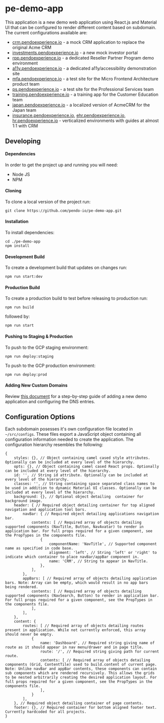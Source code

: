 # pe-demo-app

This application is a new demo web application using React.js and Material UI that can be configured to render different content based on subdomain. The current configurations available are:

- [crm.pendoexperience.io](https://crm.pendoexperience.io) - a mock CRM application to replace the original Acme CRM
- [investments.pendoexperience.io](https://investments.pendoexperience.io) - a new mock investor portal
- [rpp.pendoexperience.io](https://rpp.pendoexperience.io) - a dedicated Reseller Partner Program demo environment
- [a11y.pendoexperience.io](https://a11y.pendoexperience.io) - a dedicated a11y/accessibility demonstration site
- [mfa.pendoexperience.io](https://mfa.pendoexperience.io) - a test site for the Micro Frontend Architecture product team
- [ps.pendoexperience.io](https://ps.pendoexperience.io) - a test site for the Professional Services team
- [training.pendoexperience.io](https://training.pendoexperience.io) - a training app for the Customer Education team
- [japan.pendoexperience.io](https://japan.pendoexperience.io) - a localized version of AcmeCRM for the Japan team
- [insurance.pendoexperience.io](https://insurance.pendoexperience.io), [ehr.pendoexperience.io](https://ehr.pendoexperience.io), [hr.pendoexperience.io](https://hr.pendoexperience.io) - verticalized environments with guides at almost 1:1 with CRM

## Developing

#### Dependencies

In order to get the project up and running you will need:

- Node JS
- NPM

#### Cloning

To clone a local version of the project run:

```
git clone https://github.com/pendo-io/pe-demo-app.git
```

#### Installation

To install dependencies:

```
cd ./pe-demo-app
npm install
```

#### Development Build

To create a development build that updates on changes run:

```
npm run start:dev
```

#### Production Build

To create a production build to test before releasing to production run:

```
npm run build
```

followed by:

```
npm run start
```

#### Pushing to Staging & Production

To push to the GCP staging environment:

```
npm run deploy:staging
```

To push to the GCP production environment:

```
npm run deploy:prod
```

#### Adding New Custom Domains

Review [this document](https://docs.google.com/document/d/1Ct3lsWaLIv5B6rVRo-B-0d8G0BFAm3ughC8COdP-cxA/edit#heading=h.d975r4mi7qgj) for a step-by-step guide of adding a new demo application and configuring the DNS entries.

## Configuration Options

Each subdomain posesses it's own configuration file located in `~/src/configs`. These files export a JavaScript object containing all configuration information needed to create the application. The configuration hierarchy resembles the following:

```
{
    styles: {}, // Object containing camel cased style attributes. Optionally can be included at every level of the hierarchy.
    opts: {}, // Object containing camel cased React props. Optionally can be included at every level of the hierarchy.
    id: '', // String id attribute. Optionally can be included at every level of the hierarchy.
    classes: '', // String containing space separated class names to be used in addition to dynamic Material UI classes. Optionally can be included at every level of the hierarchy.
    background: {}, // Optional object detailing  container for background image.
    header: { // Required object detailing container for top aligned navigation and application tool bars.
        navBar: { // Required object detailing applications navigation bar.
            contents: [ // Required array of objects detailing supported components (NavTitle, Button, NavAvatar) to render in application bar. For full props required for a given component, see the PropTypes in the components file.
                {
                    componentName: 'NavTitle', // Supported component name as specified in code base.
                    alignment: 'left', // String 'left' or 'right' to indicate which container to place navBar/appBar component in.
                    name: 'CRM', // String to appear in NavTitle.
                },
            ],
        },
        appBars: [ // Required array of objects detailing application bars. Note: Array can be empty, which would result in no app bars being rendered.
            contents: [ // Required array of objects detailing supported components (NavSearch, Button) to render in application bar. For full props required for a given component, see the PropTypes in the components file.
            ],
        ],
    },
    content: {
        routes: [ // Required array of objects detailing routes present in application. While not currently enforced, this array should never be empty.
            {
                name: 'Dashboard', // Required string giving name of route as it should appear in nav menu/drawer and in page title.
                route: '/', // Required string giving path for current route.
                contents: [ // Required array of objects detailing components (Grid, ContentTile) used to build.content of current page. Note: Unlike navBar and appBar contents, these components can contain sub components which are rendered recursively. This allows the grids to be nested arbitrarily creating the desired application layout. For full props required for a given component, see the PropTypes in the components file.
                ],
            }
        ],
    }, // Required object detailing container of page contents.
    footer: {}, // Required container for bottom aligned footer text. Currently hardcoded for all projects.
}
```
